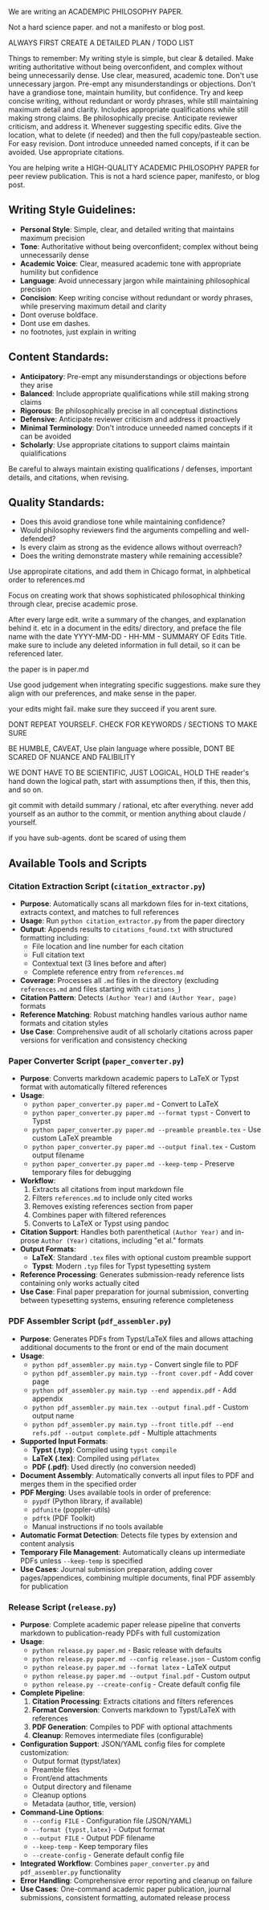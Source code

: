 We are writing an ACADEMPIC PHILOSOPHY PAPER.

Not a hard science paper. and not a manifesto or blog post. 

ALWAYS FIRST CREATE A DETAILED PLAN / TODO LIST

Things to remember:
My writing style is simple, but clear & detailed.
Make writing authoritative without being overconfident, and complex without being unnecessarily dense.
Use clear, measured, academic tone.
Don't use unnecessary jargon.
Pre-empt any misunderstandings or objections.
Don't have a grandiose tone, maintain humility, but confidence.
Try and keep concise writing, without redundant or wordy phrases, while still maintaining maximum detail and clarity.
Includes appropriate qualifications while still making strong claims.
Be philosophically precise.
Anticipate reviewer criticism, and address it.
Whenever suggesting specific edits. Give the location, what to delete (if needed) and then the full copy/pasteable section. For easy revision.
Dont introduce unneeded named concepts, if it can be avoided.
Use appropriate citations.

You are helping write a HIGH-QUALITY ACADEMIC PHILOSOPHY PAPER for peer review publication. This is not a hard science paper, manifesto, or blog post.

## Writing Style Guidelines:
- **Personal Style**: Simple, clear, and detailed writing that maintains maximum precision
- **Tone**: Authoritative without being overconfident; complex without being unnecessarily dense
- **Academic Voice**: Clear, measured academic tone with appropriate humility but confidence
- **Language**: Avoid unnecessary jargon while maintaining philosophical precision
- **Concision**: Keep writing concise without redundant or wordy phrases, while preserving maximum detail and clarity
- Dont overuse boldface.
- Dont use em dashes.
- no footnotes, just explain in writing

## Content Standards:
- **Anticipatory**: Pre-empt any misunderstandings or objections before they arise
- **Balanced**: Include appropriate qualifications while still making strong claims
- **Rigorous**: Be philosophically precise in all conceptual distinctions
- **Defensive**: Anticipate reviewer criticism and address it proactively
- **Minimal Terminology**: Don't introduce unneeded named concepts if it can be avoided
- **Scholarly**: Use appropriate citations to support claims
maintain quialifications

Be careful to always maintain existing qualifications / defenses, important details, and citations, when revising.

## Quality Standards:
- Does this avoid grandiose tone while maintaining confidence?
- Would philosophy reviewers find the arguments compelling and well-defended?
- Is every claim as strong as the evidence allows without overreach?
- Does the writing demonstrate mastery while remaining accessible?


Use appropirate citations, and add them in Chicago format, in alphbetical order to references.md

Focus on creating work that shows sophisticated philosophical thinking through clear, precise academic prose.

After every large edit. write a summary of the changes, and explanation behind it. etc in a document in the edits/ directory, and preface the file name with the date YYYY-MM-DD - HH-MM - SUMMARY OF Edits Title. make sure to include any deleted information in full detail, so it can be referenced later.


the paper is in paper.md

Use good judgement when integrating specific suggestions. make sure they align with our preferences, and make sense in the paper.

your edits might fail. make sure they succeed if you arent sure.

DONT REPEAT YOURSELF. CHECK FOR KEYWORDS / SECTIONS TO MAKE SURE

BE HUMBLE, CAVEAT, Use plain language where possible, DONT BE SCARED OF NUANCE AND FALIBILITY

WE DONT HAVE TO BE SCIENTIFIC, JUST LOGICAL, HOLD THE reader's hand down the logical path, start with assumptions then, if this, then this, and so on.

git commit with detaild summary / rational, etc after everything. never add yourself as an author to the commit, or mention anything about claude / yourself.


if you have sub-agents. dont be scared of using them

## Available Tools and Scripts

### Citation Extraction Script (`citation_extractor.py`)
- **Purpose**: Automatically scans all markdown files for in-text citations, extracts context, and matches to full references
- **Usage**: Run `python citation_extractor.py` from the paper directory
- **Output**: Appends results to `citations_found.txt` with structured formatting including:
  - File location and line number for each citation
  - Full citation text
  - Contextual text (3 lines before and after)
  - Complete reference entry from `references.md`
- **Coverage**: Processes all `.md` files in the directory (excluding `references.md` and files starting with `citations_`)
- **Citation Pattern**: Detects `(Author Year)` and `(Author Year, page)` formats
- **Reference Matching**: Robust matching handles various author name formats and citation styles
- **Use Case**: Comprehensive audit of all scholarly citations across paper versions for verification and consistency checking

### Paper Converter Script (`paper_converter.py`)
- **Purpose**: Converts markdown academic papers to LaTeX or Typst format with automatically filtered references
- **Usage**:
  - `python paper_converter.py paper.md` - Convert to LaTeX
  - `python paper_converter.py paper.md --format typst` - Convert to Typst
  - `python paper_converter.py paper.md --preamble preamble.tex` - Use custom LaTeX preamble
  - `python paper_converter.py paper.md --output final.tex` - Custom output filename
  - `python paper_converter.py paper.md --keep-temp` - Preserve temporary files for debugging
- **Workflow**:
  1. Extracts all citations from input markdown file
  2. Filters `references.md` to include only cited works
  3. Removes existing references section from paper
  4. Combines paper with filtered references
  5. Converts to LaTeX or Typst using pandoc
- **Citation Support**: Handles both parenthetical `(Author Year)` and in-prose `Author (Year)` citations, including "et al." formats
- **Output Formats**:
  - **LaTeX**: Standard `.tex` files with optional custom preamble support
  - **Typst**: Modern `.typ` files for Typst typesetting system
- **Reference Processing**: Generates submission-ready reference lists containing only works actually cited
- **Use Case**: Final paper preparation for journal submission, converting between typesetting systems, ensuring reference completeness

### PDF Assembler Script (`pdf_assembler.py`)
- **Purpose**: Generates PDFs from Typst/LaTeX files and allows attaching additional documents to the front or end of the main document
- **Usage**:
  - `python pdf_assembler.py main.typ` - Convert single file to PDF
  - `python pdf_assembler.py main.typ --front cover.pdf` - Add cover page
  - `python pdf_assembler.py main.typ --end appendix.pdf` - Add appendix
  - `python pdf_assembler.py main.tex --output final.pdf` - Custom output name
  - `python pdf_assembler.py main.typ --front title.pdf --end refs.pdf --output complete.pdf` - Multiple attachments
- **Supported Input Formats**:
  - **Typst (.typ)**: Compiled using `typst compile`
  - **LaTeX (.tex)**: Compiled using `pdflatex`
  - **PDF (.pdf)**: Used directly (no conversion needed)
- **Document Assembly**: Automatically converts all input files to PDF and merges them in the specified order
- **PDF Merging**: Uses available tools in order of preference:
  - `pypdf` (Python library, if available)
  - `pdfunite` (poppler-utils)
  - `pdftk` (PDF Toolkit)
  - Manual instructions if no tools available
- **Automatic Format Detection**: Detects file types by extension and content analysis
- **Temporary File Management**: Automatically cleans up intermediate PDFs unless `--keep-temp` is specified
- **Use Cases**: Journal submission preparation, adding cover pages/appendices, combining multiple documents, final PDF assembly for publication

### Release Script (`release.py`)
- **Purpose**: Complete academic paper release pipeline that converts markdown to publication-ready PDFs with full customization
- **Usage**:
  - `python release.py paper.md` - Basic release with defaults
  - `python release.py paper.md --config release.json` - Custom config
  - `python release.py paper.md --format latex` - LaTeX output
  - `python release.py paper.md --output final.pdf` - Custom output
  - `python release.py --create-config` - Create default config file
- **Complete Pipeline**:
  1. **Citation Processing**: Extracts citations and filters references
  2. **Format Conversion**: Converts markdown to Typst/LaTeX with references
  3. **PDF Generation**: Compiles to PDF with optional attachments
  4. **Cleanup**: Removes intermediate files (configurable)
- **Configuration Support**: JSON/YAML config files for complete customization:
  - Output format (typst/latex)
  - Preamble files
  - Front/end attachments
  - Output directory and filename
  - Cleanup options
  - Metadata (author, title, version)
- **Command-Line Options**:
  - `--config FILE` - Configuration file (JSON/YAML)
  - `--format {typst,latex}` - Output format
  - `--output FILE` - Output PDF filename
  - `--keep-temp` - Keep temporary files
  - `--create-config` - Generate default config file
- **Integrated Workflow**: Combines `paper_converter.py` and `pdf_assembler.py` functionality
- **Error Handling**: Comprehensive error reporting and cleanup on failure
- **Use Cases**: One-command academic paper publication, journal submissions, consistent formatting, automated release process